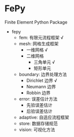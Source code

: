 # FePy

Finite Element Python Package

- fepy
  - fem: 有限元流程框架 √
  - mesh: 网格生成框架
    - 一维网格 √
    - 二维网格
      - 三角单元 √
      - 矩形单元
  - boundary: 边界处理方法
    - Dirichlet 边界 √
    - Neumann 边界
    - Robbin 边界
  - error: 误差估计方法
    - 先验误差估计
    - 后验误差估计
  - adaptive: 自适应流程框架
  - store: 数据存储规范
  - vision: 可视化方法
  
